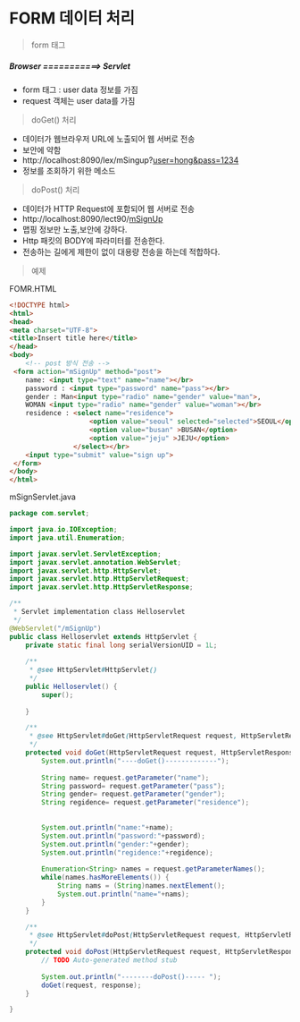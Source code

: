 # FORM 데이터 처리

> form 태그

##### Browser ===========> Servlet

- form 태그 : user data 정보를 가짐
- request 객체는 user data를 가짐

> doGet() 처리

- 데이터가 웹브라우저 URL에 노출되어 웹 서버로 전송
- 보안에 약함
- http://localhost:8090/lex/mSingup?<u>user=hong&pass=1234</u>
- 정보를 조회하기 위한 메소드


> doPost() 처리    

- 데이터가 HTTP Request에 포함되어 웹 서버로 전송
- http://localhost:8090/lect90/<u>mSignUp</u>
- 맵핑 정보만 노출,보안에 강하다.
- Http 패킷의 BODY에 파라미터를 전송한다.
- 전송하는 길에게 제한이 없이 대용량 전송을 하는데 적합하다.


> 예제

FOMR.HTML
~~~html
<!DOCTYPE html>
<html>
<head>
<meta charset="UTF-8">
<title>Insert title here</title>
</head>
<body>
    <!-- post 방식 전송 -->
 <form action="mSignUp" method="post">
    name: <input type="text" name="name"></br>
    password : <input type="password" name="pass"></br>
    gender : Man<input type="radio" name="gender" value="man">, 
    WOMAN <input type="radio" name="gender" value="woman"></br>
    residence : <select name="residence">
                    <option value="seoul" selected="selected">SEOUL</option>
                    <option value="busan" >BUSAN</option>
                    <option value="jeju" >JEJU</option> 
                </select></br>
    <input type="submit" value="sign up">           
 </form>
</body>
</html>
~~~

mSignServlet.java

~~~java
package com.servlet;

import java.io.IOException;
import java.util.Enumeration;

import javax.servlet.ServletException;
import javax.servlet.annotation.WebServlet;
import javax.servlet.http.HttpServlet;
import javax.servlet.http.HttpServletRequest;
import javax.servlet.http.HttpServletResponse;

/**
 * Servlet implementation class Helloservlet
 */
@WebServlet("/mSignUp")
public class Helloservlet extends HttpServlet {
    private static final long serialVersionUID = 1L;
       
    /**
     * @see HttpServlet#HttpServlet()
     */
    public Helloservlet() {
        super();
        
    }

    /**
     * @see HttpServlet#doGet(HttpServletRequest request, HttpServletResponse response)
     */
    protected void doGet(HttpServletRequest request, HttpServletResponse response) throws ServletException, IOException {
        System.out.println("----doGet()-------------");
        
        String name= request.getParameter("name");
        String password= request.getParameter("pass");
        String gender= request.getParameter("gender");
        String regidence= request.getParameter("residence");
        
        
        System.out.println("name:"+name);
        System.out.println("password:"+password);
        System.out.println("gender:"+gender);
        System.out.println("regidence:"+regidence);
        
        Enumeration<String> names = request.getParameterNames();
        while(names.hasMoreElements()) {
            String nams = (String)names.nextElement();
            System.out.println("name="+nams);
        }
    }

    /**
     * @see HttpServlet#doPost(HttpServletRequest request, HttpServletResponse response)
     */
    protected void doPost(HttpServletRequest request, HttpServletResponse response) throws ServletException, IOException {
        // TODO Auto-generated method stub
        
        System.out.println("--------doPost()----- ");
        doGet(request, response);
    }

}
~~~